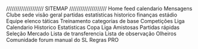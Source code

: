 ////////////////////
SITEMAP
////////////////////
Home
    feed
    calendario
    Mensagens
Clube
    sede
        visão geral
        partidas
        estatísticas
        historico
    finanças
    estádio
Equipe
    elenco
    táticas
    Treinamento
    categorias de base
Competições
    Liga
        Calendario
        Historico
        Estatisticas
    Copa
    Liga Amistosas
    Partidas rápidas
    Seleção
Mercado
    Lista de transferencia
    Lista de observação
    Olheiros
Comunidade
    forum
    manual do SL
    Regras
PRO
